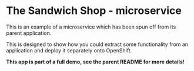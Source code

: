 # The Sandwich Shop - microservice

This is an example of a microservice which has been spun off from its parent application.

This is designed to show how you could extract some functionality from an application and deploy it separately onto OpenShift.

**This app is part of a full demo, see the parent README for more details!**
